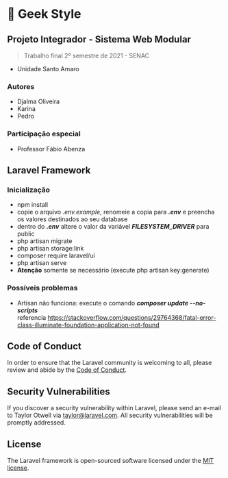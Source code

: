 # :rocket: Geek Style
## Projeto Integrador - Sistema Web Modular
> Trabalho final 2º semestre de 2021 - SENAC
- Unidade Santo Amaro
### Autores
 - Djalma Oliveira
 - Karina
 - Pedro

### Participação especial
- Professor Fábio Abenza

## Laravel Framework
### Inicialização
- npm install
- copie o arquivo _.env.example_, renomeie a copia para **_.env_** e preencha os valores destinados ao seu database
- dentro do **_.env_** altere o valor da variável **_FILESYSTEM_DRIVER_** para public 
- php artisan migrate
- php artisan storage:link
- composer require laravel/ui
- php artisan serve
- **Atenção** somente se necessário (execute php artisan key:generate)

### Possíveis problemas
- Artisan não funciona: execute o comando **_composer update --no-scripts_**  
referencia <a>https://stackoverflow.com/questions/29764368/fatal-error-class-illuminate-foundation-application-not-found</a>
## Code of Conduct

In order to ensure that the Laravel community is welcoming to all, please review and abide by the [Code of Conduct](https://laravel.com/docs/contributions#code-of-conduct).

## Security Vulnerabilities

If you discover a security vulnerability within Laravel, please send an e-mail to Taylor Otwell via [taylor@laravel.com](mailto:taylor@laravel.com). All security vulnerabilities will be promptly addressed.

## License

The Laravel framework is open-sourced software licensed under the [MIT license](https://opensource.org/licenses/MIT).

